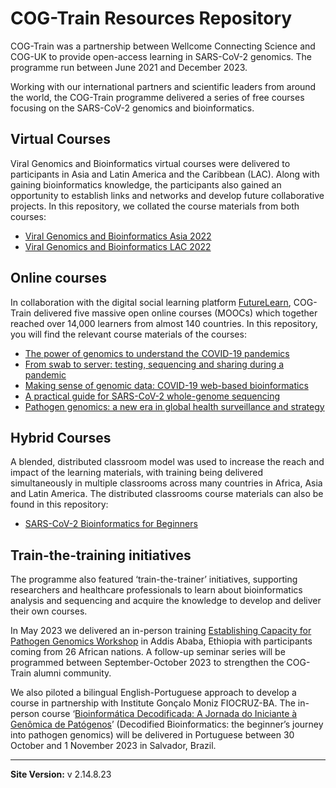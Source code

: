# COG-Train Resources Repository

COG-Train was a partnership between Wellcome Connecting Science and COG-UK to provide open-access learning in SARS-CoV-2 genomics. The programme run between June 2021 and December 2023. 

Working with our international partners and scientific leaders from around the world, the COG-Train programme delivered a series of free courses focusing on the SARS-CoV-2 genomics and bioinformatics.

## Virtual Courses

Viral Genomics and Bioinformatics virtual courses were delivered to participants in Asia and Latin America and the Caribbean (LAC). Along with gaining bioinformatics knowledge, the participants also gained an opportunity to establish links and networks and develop future collaborative projects. In this repository, we collated the course materials from both courses:

* [Viral Genomics and Bioinformatics Asia 2022](https://wcscourses.github.io/COG-Train_Resources/vbioinfasia.html)              
* [Viral Genomics and Bioinformatics LAC 2022](https://wcscourses.github.io/COG-Train_Resources/vbioinflac.html)         

## Online courses

In collaboration with the digital social learning platform [FutureLearn](https://www.futurelearn.com/), COG-Train delivered five massive open online courses (MOOCs) which together reached over 14,000 learners from almost 140 countries. In this repository, you will find the relevant course materials of the courses:

* [The power of genomics to understand the COVID-19 pandemics](https://wcscourses.github.io/COG-Train_Resources/power_of_genomics_home.html)        
* [From swab to server: testing, sequencing and sharing during a pandemic](https://wcscourses.github.io/COG-Train_Resources/swab_to_server_home.html)     
* [Making sense of genomic data: COVID-19 web-based bioinformatics](https://wcscourses.github.io/COG-Train_Resources/making_sense_home.html)       
* [A practical guide for SARS-CoV-2 whole-genome sequencing](https://wcscourses.github.io/COG-Train_Resources/practical_guide_home.html)              
* [Pathogen genomics: a new era in global health surveillance and strategy](https://wcscourses.github.io/COG-Train_Resources/pathogen_genomics_home.html)            

## Hybrid Courses

A blended, distributed classroom model was used to increase the reach and impact of the learning materials, with training being delivered simultaneously in multiple classrooms across many countries in Africa, Asia and Latin America. The distributed classrooms course materials can also be found in this repository:

* [SARS-CoV-2 Bioinformatics for Beginners](https://wcscourses.github.io/COG-Train_Resources/scvo2b4b.html)

## Train-the-training initiatives

The programme also featured ‘train-the-trainer’ initiatives, supporting researchers and healthcare professionals to learn about bioinformatics analysis and sequencing and acquire the knowledge to develop and deliver their own courses. 

In May 2023 we delivered an in-person training [Establishing Capacity for Pathogen Genomics Workshop](https://wcscourses.github.io/COG-Train_Resources/TtT.html#Establishing_Capacity_for_Pathogen_Genomics) in Addis Ababa, Ethiopia with participants coming from 26 African nations. A follow-up seminar series will be programmed between September-October 2023 to strengthen the COG-Train alumni community. 	

We also piloted a bilingual English-Portuguese approach to develop a course in partnership with Institute Gonçalo Moniz FIOCRUZ-BA. The in-person course ‘[Bioinformática Decodificada: A Jornada do Iniciante à Genômica de Patógenos](https://wcscourses.github.io/COG-Train_Resources/TtT.html#Bioinform%C3%A1tica_Decodificada:_A_Jornada_do_Iniciante_%C3%A0_Gen%C3%B4mica_de_Pat%C3%B3genos)’ (Decodified Bioinformatics: the beginner’s journey into pathogen genomics) will be delivered in Portuguese between 30 October and 1 November 2023 in Salvador, Brazil.

*****

**Site Version:**
v 2.14.8.23

